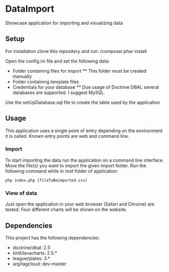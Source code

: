 # DataImport
Showcase application for importing and visualizing data

## Setup
For installation clone this repository and run:
/composer.phar install

Open the config.ini file and set the following data:
* Folder containing files for import
** This folder must be created manually
* Folder containing template files
* Credentials for your database
** Due usage of Doctrine DBAL several databases are supported. I suggest MySQL.

Use the setUpDatabase.sql file to create the table used by the application

## Usage
This application uses a single point of entry depending on the environment it
is called. Known entry points are web and command line.

### Import
To start importing the data run the application on a command line interface.
Move the file(s) you want to import the given import folder.
Run the following command while in root folder of application:

    php index.php [fileToBeimported.csv]

### View of data
Just open the application in your web browser (Safari and Chrome) are tested.
Four different charts will be shown on the website.

## Dependencies
This project has the following dependencies:
* doctrine/dbal: 2.5
* khill/lavacharts: 2.5.*
* league/plates: 3.*
* arg/tagcloud: dev-master
